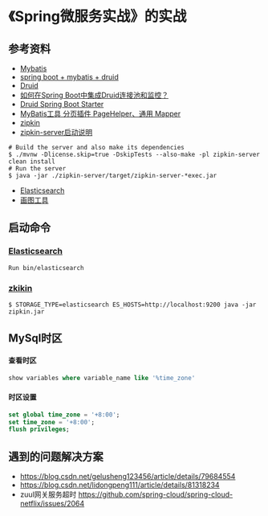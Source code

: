 # 《Spring微服务实战》的实战

## 参考资料

- [Mybatis](http://www.mybatis.org/spring-boot-starter/mybatis-spring-boot-autoconfigure/)
- [spring boot + mybatis + druid](https://www.cnblogs.com/waterlufei/p/7056420.html)
- [Druid](https://github.com/alibaba/druid)
- [如何在Spring Boot中集成Druid连接池和监控？](https://github.com/alibaba/druid/tree/master/druid-spring-boot-starter)
- [Druid Spring Boot Starter](https://github.com/alibaba/druid/tree/master/druid-spring-boot-starter)
- [MyBatis工具 分页插件 PageHelper、通用 Mapper](http://mybatis.tk)
- [zipkin](https://zipkin.io)
- [zipkin-server启动说明](https://github.com/openzipkin/zipkin/tree/master/zipkin-server)

```vim
# Build the server and also make its dependencies
$ ./mvnw -Dlicense.skip=true -DskipTests --also-make -pl zipkin-server clean install
# Run the server
$ java -jar ./zipkin-server/target/zipkin-server-*exec.jar
```
- [Elasticsearch](https://www.elastic.co)
- [画图工具](https://about.draw.io)

## 启动命令

### [Elasticsearch](https://www.elastic.co/cn/downloads/elasticsearch)

```vim
Run bin/elasticsearch
```

### [zkikin](https://github.com/openzipkin/zipkin/blob/master/zipkin-server/README.md#elasticsearch-storage)

```vim
$ STORAGE_TYPE=elasticsearch ES_HOSTS=http://localhost:9200 java -jar zipkin.jar
```

## MySql时区

#### 查看时区

```sql
show variables where variable_name like '%time_zone'
```

#### 时区设置
```sql
set global time_zone = '+8:00';
set time_zone = '+8:00';
flush privileges;
```

## 遇到的问题解决方案
- https://blog.csdn.net/gelusheng123456/article/details/79684554
- https://blog.csdn.net/lidongpeng111/article/details/81318234
- zuul网关服务超时 https://github.com/spring-cloud/spring-cloud-netflix/issues/2064




